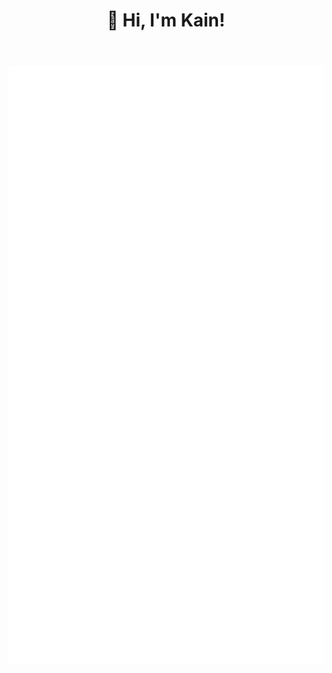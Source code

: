<header>
    <h1 align="center">👋 Hi, I'm Kain!</h1>
</header>

![github-metrics.svg](github-metrics.svg)
